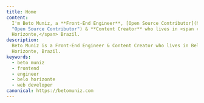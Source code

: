 ```yaml
---
title: Home
content:
  I'm Beto Muniz, a **Front-End Engineer**, [Open Source Contributor](https://github.com/obetomuniz
  "Open Source Contributor") & **Content Creator** who lives in <span className="sro">Belo
  Horizonte,</span> Brazil.
description:
  Beto Muniz is a Front-End Engineer & Content Creator who lives in Belo
  Horizonte, Brazil.
keywords:
  - beto muniz
  - frontend
  - engineer
  - belo horizonte
  - web developer
canonical: https://betomuniz.com
---
```


